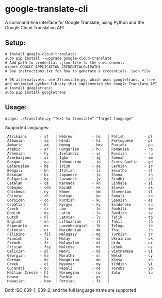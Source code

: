 # google-translate-cli
A command-line interface for Google Translate, using Python and the Google Cloud Translation API

## Setup:

```
# Install google-cloud-translate:
sudo pip install --upgrade google-cloud-translate
# Add path to credential .json file to the environment:
export GOOGLE_APPLICATION_CREDENTIALS=[PATH]
# See instructions.txt for how to generate a credentials .json file

# OR alternatively, use 2translate.py, which uses googletrans, a free and unlimited python library that implemented the Google Translate API
# Install googletrans:
sudo pip install googletrans

```

## Usage:

`usage: ./translate.py "Text to translate" "Target language"`

Supported languages:

     Afrikaans      - af   │ Hebrew         - he   │ Polish         - pl   
     Albanian       - sq   │ Hindi          - hi   │ Portuguese     - pt   
     Amharic        - am   │ Hmong          - hmv  │ Punjabi        - pa   
     Arabic         - ar   │ Hungarian      - hu   │ Romanian       - ro   
     Armenian       - hy   │ Icelandic      - is   │ Russian        - ru   
     Azerbaijani    - az   │ Igbo           - ig   │ Samoan         - sm   
     Basque         - eu   │ Indonesian     - id   │ Scots Gaelic   - gd   
     Belarusian     - be   │ Irish          - ga   │ Serbian        - sr   
     Bengali        - bn   │ Italian        - it   │ Sesotho        - st   
     Bosnian        - bs   │ Japanese       - ja   │ Shona          - sn   
     Bulgarian      - bg   │ Javanese       - jv   │ Sindhi         - sd   
     Catalan        - ca   │ Kannada        - kn   │ Sinhala        - si   
     Cebuano        - ceb  │ Kazakh         - kk   │ Slovak         - sk   
     Chichewa       - ny   │ Khmer          - km   │ Slovenian      - sl   
     Chinese        - zh   │ Korean         - ko   │ Somali         - so   
     Corsican       - co   │ Kurdish        - ku   │ Spanish        - es   
     Croatian       - hr   │ Kyrgyz         - ky   │ Sundanese      - su   
     Czech          - cs   │ Lao            - lo   │ Swahili        - sw   
     Danish         - da   │ Latin          - la   │ Swedish        - sv   
     Dutch          - nl   │ Latvian        - lv   │ Tajik          - tg   
     English        - en   │ Lithuanian     - lt   │ Tamil          - ta   
     Esperanto      - eo   │ Luxembourgish  - lb   │ Telugu         - te   
     Estonian       - et   │ Macedonian     - mk   │ Thai           - th   
     Filipino       - fil  │ Malagasy       - mg   │ Turkish        - tr   
     Finnish        - fi   │ Malay          - ms   │ Ukrainian      - uk   
     French         - fr   │ Malayalam      - ml   │ Urdu           - ur   
     Frisian        - fry  │ Maltese        - mt   │ Uzbek          - uz   
     Galician       - gl   │ Maori          - mi   │ Vietnamese     - vi   
     Georgian       - ka   │ Marathi        - mr   │ Welsh          - cy   
     German         - de   │ Mongolian      - mn   │ Xhosa          - xh   
     Greek          - el   │ Myanmar        - my   │ Yiddish        - yi   
     Gujarati       - gu   │ Nepali         - ne   │ Yoruba         - yo   
     Haitian Creole - ht   │ Norwegian      - no   │ Zulu           - zu   
     Hausa          - ha   │ Pashto         - ps   │                       
     Hawaiian       - haw  │ Persian        - fa   │                       
     
Both ISO 639-1, 639-2, and the full language name are supported
